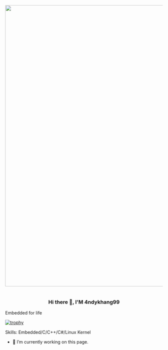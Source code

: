 <img src="https://user-images.githubusercontent.com/74038190/213910845-af37a709-8995-40d6-be59-724526e3c3d7.gif" width="900">
<br><br>

<div align="center">
<h3 style="text-align: center;">Hi there 👋, I'M 4ndykhang99</h3>

<div align="left"> 
  Embedded for life

[![trophy](https://github-profile-trophy.vercel.app/?username=4ndykhang99)](https://github.com/ryo-ma/github-profile-trophy)



Skills: Embedded/C/C++/C#/Linux Kernel

- 🔭 I’m currently working on this page. 




